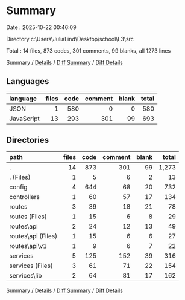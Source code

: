 # Summary

Date : 2025-10-22 00:46:09

Directory c:\\Users\\JuliaLind\\Desktop\\school\\L3\\src

Total : 14 files,  873 codes, 301 comments, 99 blanks, all 1273 lines

Summary / [Details](details.md) / [Diff Summary](diff.md) / [Diff Details](diff-details.md)

## Languages
| language | files | code | comment | blank | total |
| :--- | ---: | ---: | ---: | ---: | ---: |
| JSON | 1 | 580 | 0 | 0 | 580 |
| JavaScript | 13 | 293 | 301 | 99 | 693 |

## Directories
| path | files | code | comment | blank | total |
| :--- | ---: | ---: | ---: | ---: | ---: |
| . | 14 | 873 | 301 | 99 | 1,273 |
| . (Files) | 1 | 5 | 6 | 2 | 13 |
| config | 4 | 644 | 68 | 20 | 732 |
| controllers | 1 | 60 | 57 | 17 | 134 |
| routes | 3 | 39 | 18 | 21 | 78 |
| routes (Files) | 1 | 15 | 6 | 8 | 29 |
| routes\\api | 2 | 24 | 12 | 13 | 49 |
| routes\\api (Files) | 1 | 15 | 6 | 6 | 27 |
| routes\\api\\v1 | 1 | 9 | 6 | 7 | 22 |
| services | 5 | 125 | 152 | 39 | 316 |
| services (Files) | 3 | 61 | 71 | 22 | 154 |
| services\\lib | 2 | 64 | 81 | 17 | 162 |

Summary / [Details](details.md) / [Diff Summary](diff.md) / [Diff Details](diff-details.md)